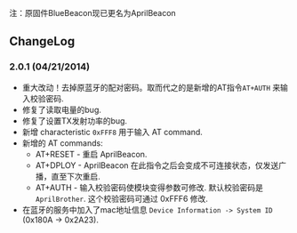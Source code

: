 <languages/>

注：原固件BlueBeacon现已更名为AprilBeacon

## ChangeLog

### 2.0.1 (04/21/2014)

  - 重大改动！去掉原蓝牙的配对密码。取而代之的是新增的AT指令`AT+AUTH` 来输入校验密码.
  - 修复了读取电量的bug.
  - 修复了设置TX发射功率的bug.
  - 新增 characteristic `0xFFF8` 用于输入 AT command.
  - 新增的 AT commands:
      - AT+RESET - 重启 AprilBeacon.
      - AT+DPLOY - AprilBeacon 在此指令之后会变成不可连接状态，仅发送广播，直至下次重启.
      - AT+AUTH - 输入校验密码使模块变得参数可修改. 默认校验密码是 `AprilBrother`. 这个校验密码可通过
        0xFFF6 修改.
  - 在蓝牙的服务中加入了mac地址信息 `Device Information -> System ID` (0x180A -\>
    0x2A23).